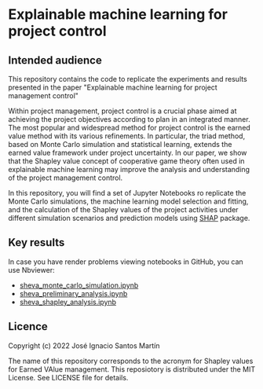 # Explainable machine learning for project control

## Intended audience
This repository contains the code to replicate the experiments and results presented in the paper "Explainable machine learning for project management control"

Within project management, project control is a crucial phase aimed at achieving the project objectives according to plan in an integrated manner. The most popular and widespread method for project control is the earned value method with its various refinements. In particular, the triad method, based on Monte Carlo simulation and statistical learning, extends the earned value framework under project uncertainty. In our paper, we show that the Shapley value concept of cooperative game theory often used in explainable machine learning may improve the analysis and understanding of the project management control. 

In this repository, you will find a set of Jupyter Notebooks ro replicate the Monte Carlo simulations, the machine learning model selection and fitting, and the calculation of the Shapley values of the project activities under different simulation scenarios and prediction models using [SHAP](https://github.com/slundberg/shap) package.

## Key results
In case you have render problems viewing notebooks in GitHub, you can use Nbviewer:
* [sheva_monte_carlo_simulation.ipynb](https://nbviewer.org/github/jismartin/sheva/blob/main/sheva_monte_carlo_simulation.ipynb)
* [sheva_preliminary_analysis.ipynb](https://nbviewer.org/github/jismartin/sheva/blob/main/sheva_preliminary_analysis.ipynb)
* [sheva_shapley_analysis.ipynb](https://nbviewer.org/github/jismartin/sheva/blob/main/sheva_shapley_analysis.ipynb)

## Licence
Copyright (c) 2022 José Ignacio Santos Martín

The name of this repository corresponds to the acronym for Shapley values for Earned VAlue management.
This reposiotory is distributed under the MIT License. See LICENSE file for details.
